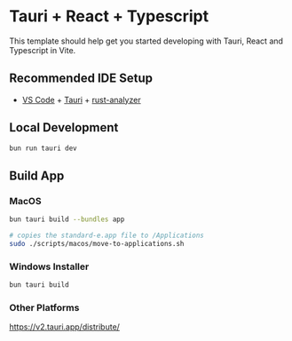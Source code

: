 # Tauri + React + Typescript

This template should help get you started developing with Tauri, React and Typescript in Vite.

## Recommended IDE Setup

- [VS Code](https://code.visualstudio.com/) + [Tauri](https://marketplace.visualstudio.com/items?itemName=tauri-apps.tauri-vscode) + [rust-analyzer](https://marketplace.visualstudio.com/items?itemName=rust-lang.rust-analyzer)

## Local Development

```sh
bun run tauri dev
```

## Build App

### MacOS

```sh
bun tauri build --bundles app

# copies the standard-e.app file to /Applications
sudo ./scripts/macos/move-to-applications.sh
```

### Windows Installer

```sh
bun tauri build
```

### Other Platforms

https://v2.tauri.app/distribute/
